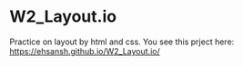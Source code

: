 # W2_Layout.io
Practice on layout by html and css. You see this prject here: https://ehsansh.github.io/W2_Layout.io/
